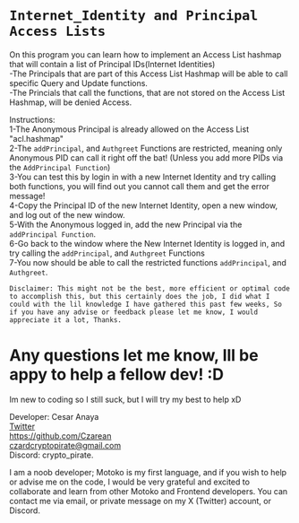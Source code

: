 # `Internet_Identity and Principal Access Lists`

On this program you can learn how to implement an Access List hashmap that will contain a list of Principal IDs(Internet Identities)  
-The Principals that are part of this Access List Hashmap will be able to call specific Query and Update functions.  
-The Princials that call the functions, that are not stored on the Access List Hashmap, will be denied Access.


Instructions:  
1-The Anonymous Principal is already allowed on the Access List "acl.hashmap"  
2-The `addPrincipal`, and `Authgreet` Functions are restricted, meaning only Anonymous PID can call it right off the bat! (Unless you add more PIDs via the `AddPrincipal Function`)  
3-You can test this by login in with a new Internet Identity and try calling both functions, you will find out you cannot call them and get the error message!  
4-Copy the Principal ID of the new Internet Identity, open a new window, and log out of the new window.  
5-With the Anonymous logged in, add the new Principal via the `addPrincipal Function`.  
6-Go back to the window where the New Internet Identity is logged in, and try calling the `addPrincipal`, and `Authgreet` Functions  
7-You now should be able to call the restricted functions  `addPrincipal`, and `Authgreet`.  

`Disclaimer: This might not be the best, more efficient or optimal code to accomplish this, but this certainly does the job, I did what I could with the lil knowledge I have gathered this past few weeks, So if you have any advise or feedback please let me know, I would appreciate it a lot, Thanks.`

# Any questions let me know, Ill be appy to help a fellow dev! :D  
Im new to coding so I still suck, but I will try my best to help xD    
  
Developer: Cesar Anaya    
[Twitter](https://x.com/IC_Pirate)    
https://github.com/Czarean  
czardcryptopirate@gmail.com  
Discord: crypto_pirate.  

I am a noob developer; Motoko is my first language, and if you wish to help or advise me on the code, I would be very grateful and excited to collaborate and learn from other Motoko and Frontend developers. You can contact me via email, or private message on my X (Twitter) account, or Discord.

